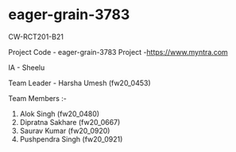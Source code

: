# eager-grain-3783


CW-RCT201-B21

Project Code - eager-grain-3783
Project -https://www.myntra.com

IA - Sheelu

Team Leader - Harsha Umesh (fw20_0453)

Team Members :-
1. Alok Singh (fw20_0480)
2. Dipratna Sakhare (fw20_0667)
3. Saurav Kumar (fw20_0920)
4. Pushpendra Singh (fw20_0921)